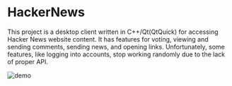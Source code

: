 # HackerNews
This project is a desktop client written in C++/Qt(QtQuick) for accessing Hacker News website content. It has features for voting, viewing and sending comments, sending news, and opening links. Unfortunately, some features, like logging into accounts, stop working randomly due to the lack of proper API.

![demo](demo.gif)
